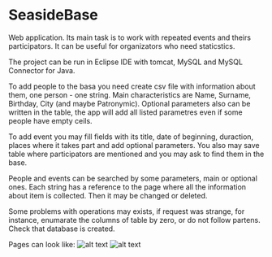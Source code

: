# SeasideBase
Web application. Its main task is to work with repeated events and theirs participators. It can be useful for organizators who need staticstics.

The project can be run in Eclipse IDE with tomcat, MySQL and MySQL Connector for Java.

To add people to the basa you need create csv file with information about them, one person - one string.
Main characteristics are Name, Surname, Birthday, City (and maybe Patronymic).
Optional parameters also can be written in the table, the app will add all listed parametres even if some people have empty ceils.

To add event you may fill fields with its title, date of beginning, duraction, places where it takes part and add optional parameters.
You also may save table where participators are mentioned and you may ask to find them in the base.

People and events can be searched by some parameters, main or optional ones.
Each string has a reference to the page where all the information about item is collected. 
Then it may be changed or deleted.

Some problems with operations may exists, if request was strange, for instance, enumarate the columns of table by zero, or do not follow partens.
Check that database is created.

Pages can look like:
![alt text](https://github.com/Ksenia-C/SeasideBase/blob/origin/Turkey/WebContent/img/show1.jpg?raw=true)
![alt text](https://github.com/Ksenia-C/SeasideBase/blob/origin/Turkey/WebContent/img/show2.jpg?raw=true)
